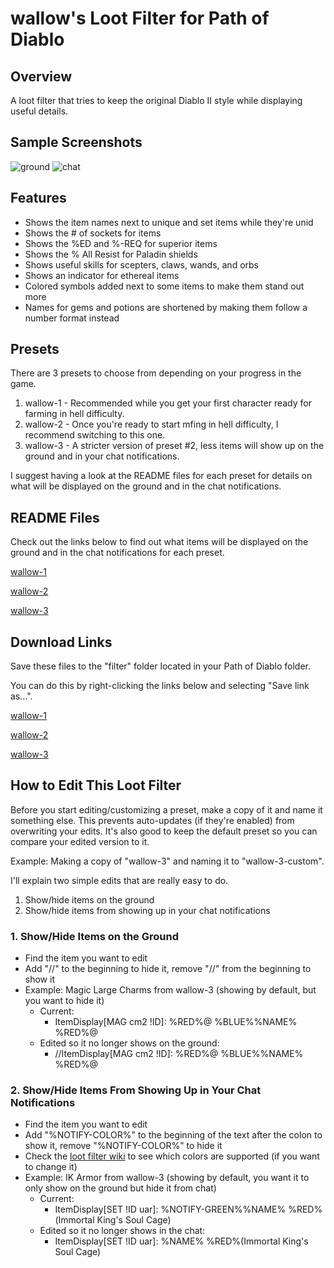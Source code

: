 # wallow's Loot Filter for Path of Diablo

## Overview
A loot filter that tries to keep the original Diablo II style while displaying useful details.

## Sample Screenshots
![ground](https://user-images.githubusercontent.com/81270285/122657624-4d93c800-d133-11eb-9a52-5209e18f0e46.png)
![chat](https://user-images.githubusercontent.com/81270285/122657628-54223f80-d133-11eb-86f9-670d69cc5952.png)

## Features
- Shows the item names next to unique and set items while they're unid
- Shows the # of sockets for items
- Shows the %ED and %-REQ for superior items
- Shows the % All Resist for Paladin shields
- Shows useful skills for scepters, claws, wands, and orbs
- Shows an indicator for ethereal items
- Colored symbols added next to some items to make them stand out more
- Names for gems and potions are shortened by making them follow a number format instead

## Presets
There are 3 presets to choose from depending on your progress in the game.
1. wallow-1 - Recommended while you get your first character ready for farming in hell difficulty.
2. wallow-2 - Once you're ready to start mfing in hell difficulty, I recommend switching to this one.
3. wallow-3 - A stricter version of preset #2, less items will show up on the ground and in your chat notifications.

I suggest having a look at the README files for each preset for details on what will be displayed on the ground and in the chat notifications.

## README Files
Check out the links below to find out what items will be displayed on the ground and in the chat notifications for each preset.

[wallow-1](https://github.com/wallowlol/pod-filter/tree/main/wallow-1)


[wallow-2](https://github.com/wallowlol/pod-filter/tree/main/wallow-2)


[wallow-3](https://github.com/wallowlol/pod-filter/tree/main/wallow-3)

## Download Links
Save these files to the "filter" folder located in your Path of Diablo folder.

You can do this by right-clicking the links below and selecting "Save link as...". 

[wallow-1](https://raw.githubusercontent.com/wallowlol/pod-filter/main/wallow-1/wallow-1.filter)


[wallow-2](https://raw.githubusercontent.com/wallowlol/pod-filter/main/wallow-2/wallow-2.filter)


[wallow-3](https://raw.githubusercontent.com/wallowlol/pod-filter/main/wallow-3/wallow-3.filter)

## How to Edit This Loot Filter
Before you start editing/customizing a preset, make a copy of it and name it something else. This prevents auto-updates (if they're enabled) from overwriting your edits. It's also good to keep the default preset so you can compare your edited version to it.

Example: Making a copy of "wallow-3" and naming it to "wallow-3-custom".

I'll explain two simple edits that are really easy to do.
1. Show/hide items on the ground
2. Show/hide items from showing up in your chat notifications

### 1. Show/Hide Items on the Ground
- Find the item you want to edit
- Add "//" to the beginning to hide it, remove "//" from the beginning to show it
- Example: Magic Large Charms from wallow-3 (showing by default, but you want to hide it)
  - Current:
    - ItemDisplay[MAG cm2 !ID]: %RED%@ %BLUE%%NAME% %RED%@
  - Edited so it no longer shows on the ground:
    - //ItemDisplay[MAG cm2 !ID]: %RED%@ %BLUE%%NAME% %RED%@

### 2. Show/Hide Items From Showing Up in Your Chat Notifications
- Find the item you want to edit
- Add "%NOTIFY-COLOR%" to the beginning of the text after the colon to show it, remove "%NOTIFY-COLOR%" to hide it
- Check the [loot filter wiki](https://pathofdiablo.com/wiki/index.php?title=Loot_Filtration_Codes) to see which colors are supported (if you want to change it)
- Example: IK Armor from wallow-3 (showing by default, you want it to only show on the ground but hide it from chat)
  - Current:
    - ItemDisplay[SET !ID uar]: %NOTIFY-GREEN%%NAME% %RED%(Immortal King's Soul Cage)
  - Edited so it no longer shows in the chat:
    - ItemDisplay[SET !ID uar]: %NAME% %RED%(Immortal King's Soul Cage)
